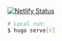 [![Netlify Status](https://api.netlify.com/api/v1/badges/1726cae9-c3ab-41fb-8fbf-899c460d94b6/deploy-status)](https://app.netlify.com/projects/vortex-nightblue-io/deploys)

```sh
# Local run:
$ hugo serve[r]
```

